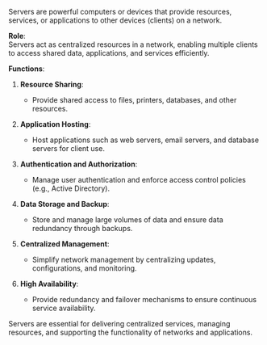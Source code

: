 Servers are powerful computers or devices that provide resources, services, or applications to other devices (clients) on a network.

**Role**:  
Servers act as centralized resources in a network, enabling multiple clients to access shared data, applications, and services efficiently.

**Functions**:

1. **Resource Sharing**:
    
    - Provide shared access to files, printers, databases, and other resources.
2. **Application Hosting**:
    
    - Host applications such as web servers, email servers, and database servers for client use.
3. **Authentication and Authorization**:
    
    - Manage user authentication and enforce access control policies (e.g., Active Directory).
4. **Data Storage and Backup**:
    
    - Store and manage large volumes of data and ensure data redundancy through backups.
5. **Centralized Management**:
    
    - Simplify network management by centralizing updates, configurations, and monitoring.
6. **High Availability**:
    
    - Provide redundancy and failover mechanisms to ensure continuous service availability.

Servers are essential for delivering centralized services, managing resources, and supporting the functionality of networks and applications.